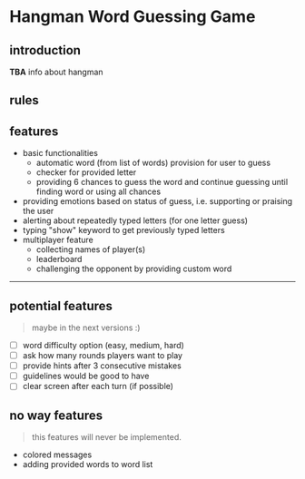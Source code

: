 # Hangman Word Guessing Game

## introduction

**TBA** info about hangman

## rules

## features

- basic functionalities
  - automatic word (from list of words) provision for user to guess
  - checker for provided letter
  - providing 6 chances to guess the word and continue guessing until finding word
    or using all chances
- providing emotions based on status of guess, i.e. supporting or praising the user
- alerting about repeatedly typed letters (for one letter guess)
- typing "show" keyword to get previously typed letters
- multiplayer feature
  - collecting names of player(s)
  - leaderboard
  - challenging the opponent by providing custom word

<hr>

## potential features

> maybe in the next versions :)

- [ ] word difficulty option (easy, medium, hard)
- [ ] ask how many rounds players want to play
- [ ] provide hints after 3 consecutive mistakes
- [ ] guidelines would be good to have
- [ ] clear screen after each turn (if possible)

## no way features

> this features will never be implemented.

- colored messages
- adding provided words to word list

